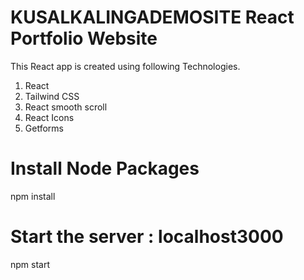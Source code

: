 # KUSALKALINGADEMOSITE React Portfolio Website

This React app is created using following Technologies. 

1. React
2. Tailwind CSS
3. React smooth scroll
4. React Icons
5. Getforms

# Install Node Packages

npm install 

# Start the server : localhost3000

npm start 

